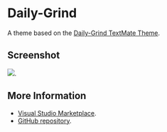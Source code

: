 # Daily-Grind

A theme based on the [Daily-Grind TextMate Theme](http://colorsublime.com/theme/Daily-Grind).


## Screenshot
![](https://raw.githubusercontent.com/gerane/VSCodeThemes/master/gerane.Theme-Daily-Grind/screenshot.png).


## More Information
* [Visual Studio Marketplace](https://marketplace.visualstudio.com/items/gerane.Theme-Daily-Grind).
* [GitHub repository](https://github.com/gerane/VSCodeThemes).
